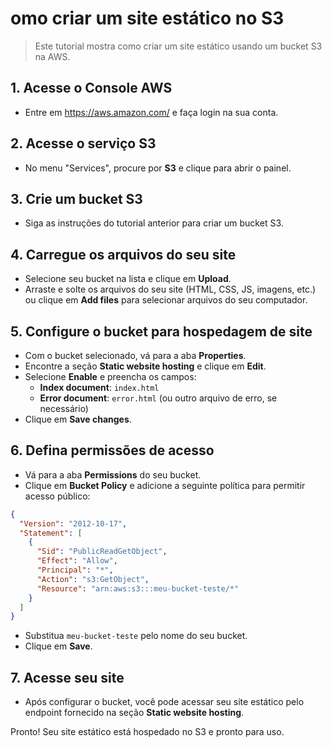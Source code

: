 # omo criar um site estático no S3

> Este tutorial mostra como criar um site estático usando um bucket S3 na AWS.

## 1. Acesse o Console AWS
- Entre em https://aws.amazon.com/ e faça login na sua conta.

## 2. Acesse o serviço S3
- No menu "Services", procure por **S3** e clique para abrir o painel.

## 3. Crie um bucket S3
- Siga as instruções do tutorial anterior para criar um bucket S3.

## 4. Carregue os arquivos do seu site
- Selecione seu bucket na lista e clique em **Upload**.
- Arraste e solte os arquivos do seu site (HTML, CSS, JS, imagens, etc.) ou clique em **Add files** para selecionar arquivos do seu computador.

## 5. Configure o bucket para hospedagem de site
- Com o bucket selecionado, vá para a aba **Properties**.
- Encontre a seção **Static website hosting** e clique em **Edit**.
- Selecione **Enable** e preencha os campos:
  - **Index document**: `index.html`
  - **Error document**: `error.html` (ou outro arquivo de erro, se necessário)
- Clique em **Save changes**.

## 6. Defina permissões de acesso
- Vá para a aba **Permissions** do seu bucket.
- Clique em **Bucket Policy** e adicione a seguinte política para permitir acesso público:

```json
{
  "Version": "2012-10-17",
  "Statement": [
    {
      "Sid": "PublicReadGetObject",
      "Effect": "Allow",
      "Principal": "*",
      "Action": "s3:GetObject",
      "Resource": "arn:aws:s3:::meu-bucket-teste/*"
    }
  ]
}
```

- Substitua `meu-bucket-teste` pelo nome do seu bucket.
- Clique em **Save**.

## 7. Acesse seu site
- Após configurar o bucket, você pode acessar seu site estático pelo endpoint fornecido na seção **Static website hosting**.

Pronto! Seu site estático está hospedado no S3 e pronto para uso.
